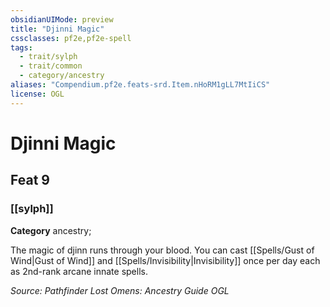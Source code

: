```yaml
---
obsidianUIMode: preview
title: "Djinni Magic"
cssclasses: pf2e,pf2e-spell
tags:
  - trait/sylph
  - trait/common
  - category/ancestry
aliases: "Compendium.pf2e.feats-srd.Item.nHoRM1gLL7MtIiCS"
license: OGL
---
```

# Djinni Magic
## Feat 9
### [[sylph]]

**Category** ancestry; 




The magic of djinn runs through your blood. You can cast [[Spells/Gust of Wind|Gust of Wind]] and [[Spells/Invisibility|Invisibility]] once per day each as 2nd-rank arcane innate spells.

*Source: Pathfinder Lost Omens: Ancestry Guide*
*OGL*